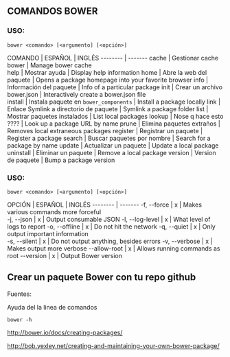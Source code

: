 

## COMANDOS BOWER

### USO:
	bower <comando> [<argumento] [<opción>]

COMANDO | ESPAÑOL | INGLÉS
-------- | -------
cache | Gestionar cache bower | Manage bower cache   
help | Mostrar ayuda | Display help information
home | Abre la web del paquete | Opens a package homepage into your favorite browser 
info | Información del paquete | Info of a particular package 
init | Crear un archivo bower.json | Interactively create a bower.json file  
install | Instala paquete en `bower_components` | Install a package locally
link | Enlace Symlink a directorio de paquete |  Symlink a package folder
list | Mostrar paquetes instalados | List local packages 
lookup | Nose q hace esto ???? | Look up a package URL by name
prune | Elimina paquetes extraños | Removes local extraneous packages
register | Registrar un paquete | Register a package
search | Buscar paquetes por nombre | Search for a package by name 
update | Actualizar un paquete | Update a local package
uninstall | Eliminar un paquete | Remove a local package 
version | Version de paquete | Bump a package version          

### USO:
	bower <comando> [<argumento] [<opción>]
    
OPCIÓN | ESPAÑOL | INGLÉS
-------- | -------
-f, --force     | x | Makes various commands more forceful  
-j, --json      | x | Output consumable JSON
-l, --log-level | x | What level of logs to report
-o, --offline   | x | Do not hit the network
-q, --quiet     | x | Only output important information  
-s, --silent    | x | Do not output anything, besides errors
-v, --verbose   | x | Makes output more verbose
--allow-root    | x | Allows running commands as root 
--version       | x | Output Bower version   


## Crear un paquete Bower con tu repo github
Fuentes:

Ayuda del la linea de comandos

	bower -h

<http://bower.io/docs/creating-packages/>

<http://bob.yexley.net/creating-and-maintaining-your-own-bower-package/>


